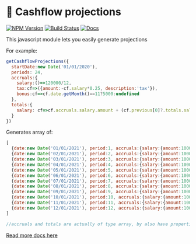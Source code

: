 # 🚀 Cashflow projections

[![NPM Version][npm-image]][npm-url]
[![Build Status][build-image]][build-url]
[![Docs][docs-image]][docs-url]

This javascript module lets you easily generate projections

For example:

```js
getCashflowProjections({ 
  startDate:new Date('01/01/2020'),
  periods: 24,
  accruals:{
    salary:()=>120000/12,
    tax:cf=>({amount:-cf.salary*0.25, description:'tax'}),
    bonus:cf=>cf.date.getMonth()==11?5000:undefined
  },
  totals:{
    salary: cf=>cf.accruals.salary.amount + (cf.previous[0]?.totals.salary??0)
  }
})
```

Generates array of:

```js
[
  {date:new Date('01/01/2021'), period:1, accruals:{salary:{amount:10000}, tax:{amount:2500, description:'tax'}}, totals:{salary:{amount:10000}}},
  {date:new Date('02/01/2021'), period:2, accruals:{salary:{amount:10000}, tax:{amount:2500, description:'tax'}}, totals:{salary:{amount:20000}}},
  {date:new Date('03/01/2021'), period:3, accruals:{salary:{amount:10000}, tax:{amount:2500, description:'tax'}}, totals:{salary:{amount:30000}}},
  {date:new Date('04/01/2021'), period:4, accruals:{salary:{amount:10000}, tax:{amount:2500, description:'tax'}}, totals:{salary:{amount:40000}}},
  {date:new Date('05/01/2021'), period:5, accruals:{salary:{amount:10000}, tax:{amount:2500, description:'tax'}}, totals:{salary:{amount:50000}}},
  {date:new Date('06/01/2021'), period:6, accruals:{salary:{amount:10000}, tax:{amount:2500, description:'tax'}}, totals:{salary:{amount:60000}}},
  {date:new Date('07/01/2021'), period:7, accruals:{salary:{amount:10000}, tax:{amount:2500, description:'tax'}}, totals:{salary:{amount:70000}}},
  {date:new Date('08/01/2021'), period:8, accruals:{salary:{amount:10000}, tax:{amount:2500, description:'tax'}}, totals:{salary:{amount:80000}}},
  {date:new Date('09/01/2021'), period:9, accruals:{salary:{amount:10000}, tax:{amount:2500, description:'tax'}}, totals:{salary:{amount:90000}}},
  {date:new Date('10/01/2021'), period:10, accruals:{salary:{amount:10000}, tax:{amount:2500, description:'tax'}}, totals:{salary:{amount:100000}}},
  {date:new Date('11/01/2021'), period:11, accruals:{salary:{amount:10000}, tax:{amount:2500, description:'tax'}}, totals:{salary:{amount:11000}}},
  {date:new Date('12/01/2021'), period:12, accruals:{salary:{amount:10000}, tax:{amount:2500, description:'tax'}, bonus:{amount:5000}}, totals:{salary:{amount:120000}}},
]

//accruals and totals are actually of type array, by also have properties defined in the accrual configuration
```

[Read more docs here][docs-url]


[npm-image]: https://img.shields.io/npm/v/cashflow-projections.svg?style=flat-square
[npm-url]: https://www.npmjs.com/package/cashflow-projections
[build-image]:https://github.com/pmunin/cashflow-projections.js//actions/workflows/main.yml/badge.svg
[build-url]:https://github.com/pmunin/cashflow-projections.js/.github/actions/workflows/main.yml
[downloads-image]: https://img.shields.io/npm/dm/cashflow-projections.svg?style=flat-square
[downloads-url]: https://www.npmjs.com/package/cashflow-projections
[docs-url]:https://pmunin.github.io/cashflow-projections.js/
[docs-image]:https://img.shields.io/badge/docs-typedoc-blue?style=flat&logo=Read%20the%20Docs